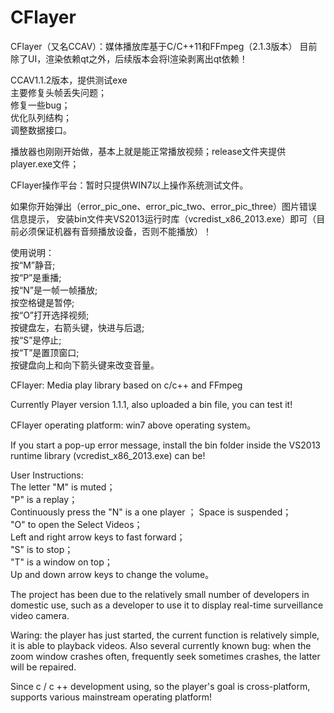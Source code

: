 # CFlayer
CFlayer（又名CCAV）：媒体播放库基于C/C++11和FFmpeg（2.1.3版本）
目前除了UI，渲染依赖qt之外，后续版本会将l渲染剥离出qt依赖！

CCAV1.1.2版本，提供测试exe                                                                                         
主要修复头帧丢失问题；                                                                                           
修复一些bug；                                                                                               
优化队列结构；                                                                                                     
调整数据接口。                                                                                                     

播放器也刚刚开始做，基本上就是能正常播放视频；release文件夹提供player.exe文件；

CFlayer操作平台：暂时只提供WIN7以上操作系统测试文件。

如果你开始弹出（error_pic_one、error_pic_two、error_pic_three）图片错误信息提示，
安装bin文件夹VS2013运行时库（vcredist_x86_2013.exe）即可（目前必须保证机器有音频播放设备，否则不能播放）！

使用说明：                                                                                                                   
按“M”静音;                                                                                                                  
按“P”是重播;                                                                                                                
按“N”是一帧一帧播放;                                                                                                        
按空格键是暂停;                                                                                                              
按“O”打开选择视频;                                                                                                           
按键盘左，右箭头键，快进与后退;                                                                                              
按“S”是停止;                                                                                                                 
按“T”是置顶窗口;                                                                                                            
按键盘向上和向下箭头键来改变音量。                                                                                          

CFlayer:  Media play library based on c/c++ and FFmpeg

Currently Player version 1.1.1, also uploaded a bin file, you can test it! 

CFlayer operating platform: win7 above operating system。

If you start a pop-up error message, install the bin folder inside the VS2013 runtime library (vcredist_x86_2013.exe) can be!

User Instructions:                                                                                                              
The letter "M" is muted；                                                                                                      
"P" is a replay；                                                                                                              
Continuously press the "N" is a one player                                                                                    ；
Space is suspended；                                                                                                            
"O" to open the Select Videos；                                                                                                 
Left and right arrow keys to fast forward；                                                                                     
"S" is to stop；                                                                                                                
"T" is a window on top；                                                                                                        
Up and down arrow keys to change the volume。                                                                                   

The project has been due to the relatively small number of developers in domestic use, such as a developer to use it to display real-time surveillance video camera.

Waring: the player has just started, the current function is relatively simple, it is able to playback videos. Also several currently known bug: when the zoom window crashes often, frequently seek sometimes crashes, the latter will be repaired.

Since c / c ++ development using, so the player's goal is cross-platform, supports various mainstream operating platform!
    
    


